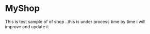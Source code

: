 # MyShop
This is test sample of of shop ..this is under process time by time i will improve and update it
